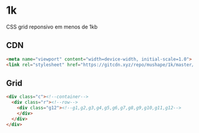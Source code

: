 # 1k

CSS grid reponsivo em menos de 1kb

## CDN
```html
<meta name="viewport" content="width=device-width, initial-scale=1.0">
<link rel="stylesheet" href="https://gitcdn.xyz/repo/mushape/1k/master/dist/1k.min.css">
```

## Grid
```html
<div class="c"><!--container-->
  <div class="r"><!--row-->
    <div class="g12"><!--g1,g2,g3,g4,g5,g6,g7,g8,g9,g10,g11,g12-->
    </div>
  </div>
</div>
```

